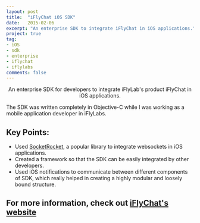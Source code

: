 ```yaml
---
layout: post
title:  "iFlyChat iOS SDK"
date:   2015-02-06
excerpt: "An enterprise SDK to integrate iFlyChat in iOS applications."
project: true
tag:
- iOS 
- sdk
- enterprise
- iflychat
- iflylabs
comments: false
---
```

    
<center>An enterprise SDK for developers to integrate iFlyLab's product iFlyChat in iOS applications.</center>
     
 The SDK was written completely in Objective-C while I was working as a mobile application developer in iFlyLabs.

      
## Key Points:
* Used [SocketRocket](https://github.com/facebook/SocketRocket), a popular library to integrate websockets in iOS applications.
* Created a framework so that the SDK can be easily integrated by other developers.
* Used iOS notifications to communicate between different components of SDK, which really helped in creating a highly modular and loosely bound structure. 
     
## For more information, check out [iFlyChat's website](https://iflychat.com/docs/sdk/ios/quickstart)
